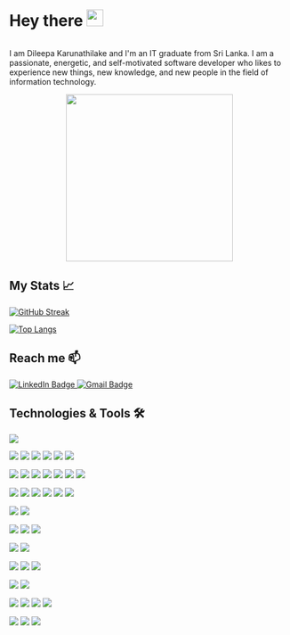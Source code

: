 # Hey there <img src="https://media.giphy.com/media/hvRJCLFzcasrR4ia7z/giphy.gif" width="30px"/>

<div id="header">
  <img src="https://komarev.com/ghpvc/?username=Dileepa97&style=flat-square&color=blue" alt=""/>
</div>

I am Dileepa Karunathilake and I'm an IT graduate from Sri Lanka. I am a passionate, energetic, and self-motivated software developer who likes to experience new things, new knowledge, and new people in the field of information technology. 

<div id="header" align="center">
  <img src="https://media.giphy.com/media/2IudUHdI075HL02Pkk/giphy.gif" width="300"/>
</div>

## My Stats &#x1f4c8;

<a href="https://git.io/streak-stats"><img src="https://github-readme-streak-stats.herokuapp.com?user=Dileepa97&theme=dark&border_radius=5&date_format=%5BY%20%5DM%20j" alt="GitHub Streak" /></a>

[![Top Langs](https://github-readme-stats.vercel.app/api/top-langs/?username=Dileepa97&layout=compact&theme=vision-friendly-dark)](https://github.com/anuraghazra/github-readme-stats)

## Reach me 📫 

<div id="badges">
  <a href="https://www.linkedin.com/in/dileepa-karunathilake/">
    <img src="https://img.shields.io/badge/LinkedIn-blue?style=for-the-badge&logo=linkedin&logoColor=white" alt="LinkedIn Badge"/>
  </a>
  <a href="mailto:karunathilakadileepa@gmail.com">
    <img src="https://img.shields.io/badge/Gmail-red?style=for-the-badge&logo=gmail&logoColor=white" alt="Gmail Badge"/>
  </a>
</div>

## Technologies & Tools 🛠

![](https://img.shields.io/badge/OS-Windows-informational?style=flat&logo=windows&logoColor=white&color=2bbc8a)

![](https://img.shields.io/badge/Editor-IntelliJ_IDE-informational?style=flat&logo=intellij-idea&logoColor=white&color=2bbc8a)
![](https://img.shields.io/badge/Editor-VS_Code-informational?style=flat&logo=visual-studio-code&logoColor=white&color=2bbc8a)
![](https://img.shields.io/badge/Editor-Visual_Studio-informational?style=flat&logo=visual-studio&logoColor=white&color=2bbc8a)
![](https://img.shields.io/badge/Editor-Android_Studio-informational?style=flat&logo=android-studio&logoColor=white&color=2bbc8a)
![](https://img.shields.io/badge/Editor-Eclipse_IDE-informational?style=flat&logo=eclipse-ide&logoColor=white&color=2bbc8a)
![](https://img.shields.io/badge/Editor-Atmel_Studio-informational?style=flat&logo=&logoColor=white&color=2bbc8a)

![](https://img.shields.io/badge/Lang-Java-informational?style=flat&logo=java&logoColor=white&color=2bbc8a)
![](https://img.shields.io/badge/Lang-C-informational?style=flat&logo=c&logoColor=white&color=2bbc8a)
![](https://img.shields.io/badge/Lang-JavaScript-informational?style=flat&logo=javascript&logoColor=white&color=2bbc8a)
![](https://img.shields.io/badge/Lang-Typescript-informational?style=flat&logo=typescript&logoColor=white&color=2bbc8a)
![](https://img.shields.io/badge/Lang-Dart-informational?style=flat&logo=dart&logoColor=white&color=2bbc8a)
![](https://img.shields.io/badge/Lang-C_Sharp-informational?style=flat&logo=c-sharp&logoColor=white&color=2bbc8a)
![](https://img.shields.io/badge/Lang-Python-informational?style=flat&logo=python&logoColor=white&color=2bbc8a)

![](https://img.shields.io/badge/Web-HTML-informational?style=flat&logo=html5&logoColor=white&color=2bbc8a)
![](https://img.shields.io/badge/Web-CSS-informational?style=flat&logo=css3&logoColor=white&color=2bbc8a)
![](https://img.shields.io/badge/Web-React-informational?style=flat&logo=react&logoColor=white&color=2bbc8a)
![](https://img.shields.io/badge/Web-JavaScript-informational?style=flat&logo=javascript&logoColor=white&color=2bbc8a)
![](https://img.shields.io/badge/Web-Angular-informational?style=flat&logo=angular&logoColor=white&color=2bbc8a)
![](https://img.shields.io/badge/Web-Vue_js-informational?style=flat&logo=vue.js&logoColor=white&color=2bbc8a)

![](https://img.shields.io/badge/Mobile-Flutter-informational?style=flat&logo=flutter&logoColor=white&color=2bbc8a)
![](https://img.shields.io/badge/Mobile-Android-informational?style=flat&logo=android&logoColor=white&color=2bbc8a)

![](https://img.shields.io/badge/BackEnd-Spring_Boot-informational?style=flat&logo=spring-boot&logoColor=white&color=2bbc8a)
![](https://img.shields.io/badge/BackEnd-.Net_Core-informational?style=flat&logo=.net&logoColor=white&color=2bbc8a)
![](https://img.shields.io/badge/BackEnd-.Net_Framework-informational?style=flat&logo=.net&logoColor=white&color=2bbc8a)

![](https://img.shields.io/badge/DB-MS_SQL-informational?style=flat&logo=Microsoft-SQL-Server&logoColor=white&color=2bbc8a)
![](https://img.shields.io/badge/DB-MongoDB-informational?style=flat&logo=mongodb&logoColor=white&color=2bbc8a)

![](https://img.shields.io/badge/Cloud-AWS-informational?style=flat&logo=amazonaws&logoColor=white&color=2bbc8a)
![](https://img.shields.io/badge/Cloud-Azure-informational?style=flat&logo=microsoft-azure&logoColor=white&color=2bbc8a)
![](https://img.shields.io/badge/Cloud-Firebase-informational?style=flat&logo=firebase&logoColor=white&color=2bbc8a)

![](https://img.shields.io/badge/Version_Control-Git-informational?style=flat&logo=git&logoColor=white&color=2bbc8a)
![](https://img.shields.io/badge/Version_Control-TFVC-informational?style=flat&logo=&logoColor=white&color=2bbc8a)

![](https://img.shields.io/badge/Platform-GitHub-informational?style=flat&logo=github&logoColor=white&color=2bbc8a)
![](https://img.shields.io/badge/Platform-Trello-informational?style=flat&logo=trello&logoColor=white&color=2bbc8a)
![](https://img.shields.io/badge/Platform-Jira-informational?style=flat&logo=jira&logoColor=white&color=2bbc8a)
![](https://img.shields.io/badge/Platform-Azure_DevOps-informational?style=flat&logo=azure-devops&logoColor=white&color=2bbc8a)

![](https://img.shields.io/badge/AI-NumPy-informational?style=flat&logo=numpy&logoColor=white&color=2bbc8a)
![](https://img.shields.io/badge/AI-SKlearn-informational?style=flat&logo=scikitlearn&logoColor=white&color=2bbc8a)
![](https://img.shields.io/badge/AI-NLTK-informational?style=flat&logo=&logoColor=white&color=2bbc8a)

<!-- Resources -->
<!-- Icons: https://simpleicons.org/ -->
<!-- GitHub Stats: https://github.com/anuraghazra/github-readme-stats -->
<!-- Emojis: https://emojipedia.org/emoji/ -->
<!-- HTML Emojis: https://www.fileformat.info/index.htm -->
<!-- Shields: https://shields.io/ -->
<!-- Awesome GitHub Profile README: https://github.com/abhisheknaiidu/awesome-github-profile-readme -->
